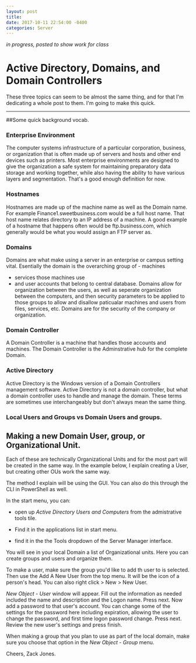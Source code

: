 ```yaml
--- 
layout: post 
title: 
date: 2017-10-11 22:54:00 -0400 
categories: Server 
---
```


*in progress, posted to show work for class*


# Active Directory, Domains, and Domain Controllers

These three topics can seem to be almost the same thing, and for that I'm dedicating a whole post to them. I'm going to make this quick. 

---

##Some quick background vocab. 


### Enterprise Environment
The computer systems infrastructure of a particular corporation, business, or organization that is often made up of servers and hosts and other end devices such as printers. Most enterprise environments are designed to give the organization a safe system for maintaining preparatory data storage and working together, while also having the ability to have various layers and segmentation. That's a good enough definition for now. 

### Hostnames
Hostnames are made up of the machine name as well as the Domain name. For example Finance1.sweetbusiness.com would be a full host name. That host name relates directory to an IP address of a machine. 
A good example of a hostname that happens often would be ftp.business.com, which generally would be what you would assign an FTP server as.
 
### Domains
Domains are what make using a server in an enterprise or campus setting vital. Esentially the domain is the overarching group of - machines
- services those machines use
- and user accounts
that belong to central database. Domains allow for organization between the users, as well as seperate organization between the computers, and then security parameters to be applied to those groups to allow and disallow paticualar machines and users from files, services, etc. Domains are for the security of the company or organization. 

### Domain Controller
A Domain Controller is a machine that handles those accounts and machines. The Domain Controller is the Adminstrative hub for the complete Domain. 

### Active Directory 
Active Directory is the Windows version of a Domain Controllers management software. Active Directory is not a domain controller, but what a domain controller uses to handle and manage the domain. These terms are sometimes use interchangeably but don't always mean the same thing. 


### Local Users and Groups vs Domain Users and groups. 



## Making a new Domain User, group, or Organizational Unit. 

Each of these are technically Organizational Units and for the most part will be created in the same way. In the example below, I explain creating a User, but creating other OUs work the same way. 

The method I explain will be using the GUI. You can also do this through the CLI in PowerShell as well. 

In the start menu, you can:
- open up *Active Directory Users and Computers* from the admistrative tools tile.

- Find it in the applications list in start menu.  

- find it in the the Tools dropdown of the Server Manager interface. 

You will see in your local Domain a list of Organizational units. Here you can create groups and users and organize them.

To make a user, make sure the group you'd like to add th user to is selected. Then use the Add A New User from the top menu. It will be the icon of a person's head. You can also right click > New > New User. 

*New Object - User* window will appear. Fill out the information as needed included the name and description and the Logon name. Press next. Now add a password to that user's account. You can change some of the settings for the password here including expiration, allowing the user to change the password, and first time logon password change. Press next. Review the new user's settings and press finish. 

When making a group that you plan to use as part of the local domain, make sure you choose that option in the *New Object - Group* menu. 







Cheers, 
Zack Jones.



